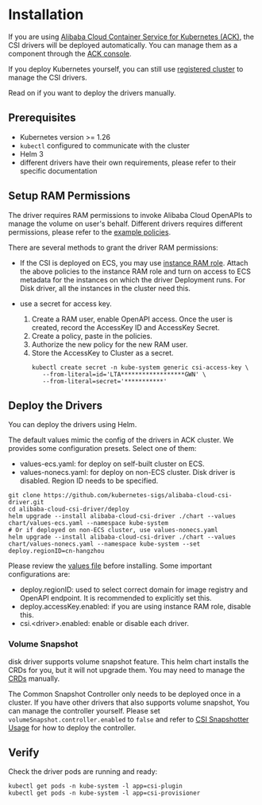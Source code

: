 # Installation

If you are using [Alibaba Cloud Container Service for Kubernetes (ACK)](https://www.alibabacloud.com/product/kubernetes),
the CSI drivers will be deployed automatically. You can manage them as a component through the
[ACK console](https://www.alibabacloud.com/help/en/ack/ack-managed-and-ack-dedicated/user-guide/manage-system-components).

If you deploy Kubernetes yourself, you can still use [registered cluster](https://www.alibabacloud.com/help/en/ack/distributed-cloud-container-platform-for-kubernetes/user-guide/overview-9)
to manage the CSI drivers.

Read on if you want to deploy the drivers manually.

## Prerequisites

* Kubernetes version >= 1.26
* `kubectl` configured to communicate with the cluster
* Helm 3
* different drivers have their own requirements, please refer to their specific documentation

## Setup RAM Permissions

The driver requires RAM permissions to invoke Alibaba Cloud OpenAPIs to manage the volume on user's behalf.
Different drivers requires different permissions, please refer to the [example policies](./ram-policies).

There are several methods to grant the driver RAM permissions:

* If the CSI is deployed on ECS, you may use [instance RAM role](https://www.alibabacloud.com/help/en/ecs/user-guide/attach-an-instance-ram-role-to-an-ecs-instance).
  Attach the above policies to the instance RAM role and turn on access to ECS metadata for the instances on which the driver Deployment runs.
  For Disk driver, all the instances in the cluster need this.

* use a secret for access key.
  1. Create a RAM user, enable OpenAPI access. Once the user is created, record the AccessKey ID and AccessKey Secret.
  2. Create a policy, paste in the policies.
  3. Authorize the new policy for the new RAM user.
  4. Store the AccessKey to Cluster as a secret.
     ```shell
     kubectl create secret -n kube-system generic csi-access-key \
        --from-literal=id='LTA******************GWN' \
        --from-literal=secret='***********'
     ```

## Deploy the Drivers

You can deploy the drivers using Helm.

The default values mimic the config of the drivers in ACK cluster.
We provides some configuration presets. Select one of them:
* values-ecs.yaml: for deploy on self-built cluster on ECS.
* values-nonecs.yaml: for deploy on non-ECS cluster. Disk driver is disabled. Region ID needs to be specified.

```shell
git clone https://github.com/kubernetes-sigs/alibaba-cloud-csi-driver.git
cd alibaba-cloud-csi-driver/deploy
helm upgrade --install alibaba-cloud-csi-driver ./chart --values chart/values-ecs.yaml --namespace kube-system
# Or if deployed on non-ECS cluster, use values-nonecs.yaml
helm upgrade --install alibaba-cloud-csi-driver ./chart --values chart/values-nonecs.yaml --namespace kube-system --set deploy.regionID=cn-hangzhou
```

Please review the [values file](../deploy/chart/values.yaml) before installing. Some important configurations are:
* deploy.regionID: used to select correct domain for image registry and OpenAPI endpoint. It is recommended to explicitly set this.
* deploy.accessKey.enabled: if you are using instance RAM role, disable this.
* csi.\<driver\>.enabled: enable or disable each driver.

### Volume Snapshot

disk driver supports volume snapshot feature. This helm chart installs the CRDs for you, but it will not upgrade them.
You may need to manage the [CRDs](https://github.com/kubernetes-csi/external-snapshotter/tree/master/client/config/crd) manually.

The Common Snapshot Controller only needs to be deployed once in a cluster.
If you have other drivers that also supports volume snapshot, You can manage the controller yourself.
Please set `volumeSnapshot.controller.enabled` to `false` and
refer to [CSI Snapshotter Usage](https://github.com/kubernetes-csi/external-snapshotter/blob/master/README.md#usage) for how to deploy the controller.

## Verify

Check the driver pods are running and ready:

```shell
kubectl get pods -n kube-system -l app=csi-plugin
kubectl get pods -n kube-system -l app=csi-provisioner
```
